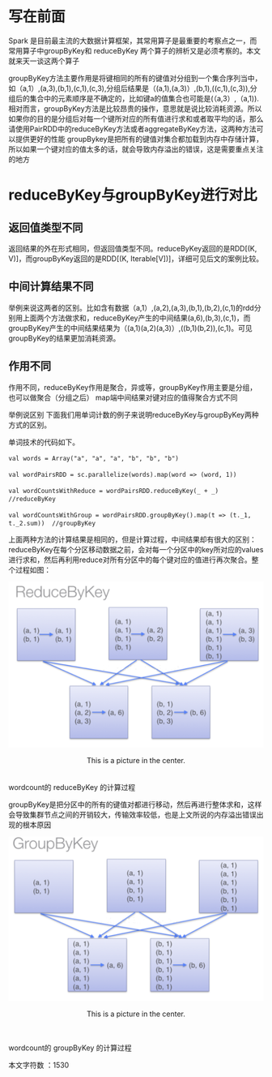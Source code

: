 # 写在前面
Spark 是目前最主流的大数据计算框架，其常用算子是最重要的考察点之一，而常用算子中groupByKey和 reduceByKey 两个算子的辨析又是必须考察的。本文就来天一谈这两个算子


groupByKey方法主要作用是将键相同的所有的键值对分组到一个集合序列当中，如（a,1）,(a,3),(b,1),(c,1),(c,3),分组后结果是（(a,1),(a,3)）,(b,1),((c,1),(c,3)),分组后的集合中的元素顺序是不确定的，比如键a的值集合也可能是(（a,3）,（a,1)).
相对而言，groupByKey方法是比较昂贵的操作，意思就是说比较消耗资源。所以如果你的目的是分组后对每一个键所对应的所有值进行求和或者取平均的话，那么请使用PairRDD中的reduceByKey方法或者aggregateByKey方法，这两种方法可以提供更好的性能
groupBykey是把所有的键值对集合都加载到内存中存储计算，所以如果一个键对应的值太多的话，就会导致内存溢出的错误，这是需要重点关注的地方
# reduceByKey与groupByKey进行对比
## 返回值类型不同
返回结果的外在形式相同，但返回值类型不同。reduceByKey返回的是RDD[(K, V)]，而groupByKey返回的是RDD[(K, Iterable[V])]，详细可见后文的案例比较。
## 中间计算结果不同
举例来说这两者的区别。比如含有数据（a,1）,(a,2),(a,3),(b,1),(b,2),(c,1)的rdd分别用上面两个方法做求和，reduceByKey产生的中间结果(a,6),(b,3),(c,1)，而groupByKey产生的中间结果结果为（(a,1)(a,2)(a,3)）,((b,1)(b,2)),(c,1)。可见groupByKey的结果更加消耗资源。
## 作用不同
作用不同，reduceByKey作用是聚合，异或等，groupByKey作用主要是分组，也可以做聚合（分组之后）
map端中间结果对键对应的值得聚合方式不同

举例说区别
下面我们用单词计数的例子来说明reduceByKey与groupByKey两种方式的区别。

单词技术的代码如下。
```
val words = Array("a", "a", "a", "b", "b", "b")  

val wordPairsRDD = sc.parallelize(words).map(word => (word, 1))  

val wordCountsWithReduce = wordPairsRDD.reduceByKey(_ + _)  //reduceByKey

val wordCountsWithGroup = wordPairsRDD.groupByKey().map(t => (t._1, t._2.sum))  //groupByKey
```

上面两种方法的计算结果是相同的，但是计算过程，中间结果却有很大的区别：
reduceByKey在每个分区移动数据之前，会对每一个分区中的key所对应的values进行求和，然后再利用reduce对所有分区中的每个键对应的值进行再次聚合。整个过程如图：
<div  align="center"><img src="https://github.com/cld378632668/work-notes-for-spark/blob/master/illustration/reducebyKey.png" alt="1.1" align="center" /> <br><br/> This is a picture in the center.</div><br><br/>
wordcount的 reduceByKey 的计算过程

groupByKey是把分区中的所有的键值对都进行移动，然后再进行整体求和，这样会导致集群节点之间的开销较大，传输效率较低，也是上文所说的内存溢出错误出现的根本原因
<div  align="center"><img src="https://github.com/cld378632668/work-notes-for-spark/blob/master/illustration/groupbyKey.png" alt="1.1" align="center" /> <br><br/> This is a picture in the center.</div><br><br/>

wordcount的 groupByKey 的计算过程




本文字符数 ：1530
